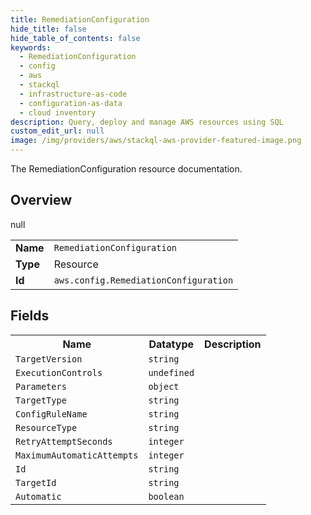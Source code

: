 ```yaml
---
title: RemediationConfiguration
hide_title: false
hide_table_of_contents: false
keywords:
  - RemediationConfiguration
  - config
  - aws
  - stackql
  - infrastructure-as-code
  - configuration-as-data
  - cloud inventory
description: Query, deploy and manage AWS resources using SQL
custom_edit_url: null
image: /img/providers/aws/stackql-aws-provider-featured-image.png
---
```

The RemediationConfiguration resource documentation.

## Overview
<table><tbody>
<tr><td><b>Name</b></td><td><code>RemediationConfiguration</code></td></tr>
<tr><td><b>Type</b></td><td>Resource</td></tr>
null
<tr><td><b>Id</b></td><td><code>aws.config.RemediationConfiguration</code></td></tr>
</tbody></table>

## Fields
<table><tbody>
<tr><th>Name</th><th>Datatype</th><th>Description</th></tr>
<tr><td><code>TargetVersion</code></td><td><code>string</code></td><td></td></tr><tr><td><code>ExecutionControls</code></td><td><code>undefined</code></td><td></td></tr><tr><td><code>Parameters</code></td><td><code>object</code></td><td></td></tr><tr><td><code>TargetType</code></td><td><code>string</code></td><td></td></tr><tr><td><code>ConfigRuleName</code></td><td><code>string</code></td><td></td></tr><tr><td><code>ResourceType</code></td><td><code>string</code></td><td></td></tr><tr><td><code>RetryAttemptSeconds</code></td><td><code>integer</code></td><td></td></tr><tr><td><code>MaximumAutomaticAttempts</code></td><td><code>integer</code></td><td></td></tr><tr><td><code>Id</code></td><td><code>string</code></td><td></td></tr><tr><td><code>TargetId</code></td><td><code>string</code></td><td></td></tr><tr><td><code>Automatic</code></td><td><code>boolean</code></td><td></td></tr>
</tbody></table>